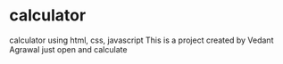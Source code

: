 # calculator
calculator using html, css, javascript
This is a project created by Vedant Agrawal 
just open and calculate
